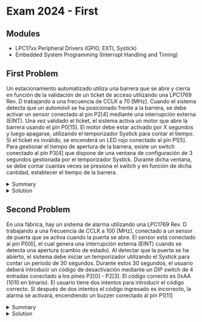 # Exam 2024 - First

## Modules

- LPC17xx Peripheral Drivers (GPIO, EXTI, Systick)
- Embedded System Programming (Interrupt Handling and Timing)

## First Problem

Un estacionamiento automatizado utiliza una barrera que se abre y cierra en función de la validación de un ticket de acceso utilizando una LPC1769 Rev. D trabajando a una frecuencia de CCLK a 70 [MHz]. Cuando el sistema detecta que un automóvil se ha posicionado frente a la barrera, se debe activar un sensor conectado al pin P2[4] mediante una interrupción externa (EINT). Una vez validado el ticket, el sistema activa un motor que abre la barrera usando el pin P0[15]. El motor  debe  estar  activado  por  X  segundos  y  luego  apagarse,  utilizando  el temporizador Systick para contar el tiempo. Si el ticket es inválido, se encenderá un LED rojo conectado al pin P1[5]. Para gestionar el tiempo de apertura de la barrera, existe un switch conectado al pin P3[4] que dispone de una ventana de configuración de 3 segundos gestionada por el temporizador Systick. Durante dicha ventana, se debe contar cuantas veces se presiona el switch y en función de dicha cantidad, establecer el tiempo de la barrera.

<details><summary>Summary</summary>

Design a system to control the barrier of an automated parking lot using the LPC1769. The requirements are:

    1. Use a sensor connected to pin P2.3 to detect when a car arrives or leaves.
        - Rising edge (car arrival): Turn on a ticket validator connected to P2.4.
            - If the ticket is valid, activate the barrier motor on P0.15 for a configurable amount of time.
            - If the ticket is invalid, turn on a red LED connected to P1.5.
        - Falling edge (car leaves): Turn off the ticket validator and LED. If the barrier was up, lower it after the configured time.
    2. The time the barrier remains open is configurable using a switch on P3.4.
        - The configuration is active for 3 seconds at startup, during which the switch is pressed multiple times to set the time.
        - Time options: 2s, 4s, 6s, or 8s.
    3. Use SysTick to handle timing.

Considering that:

    1. The microcontroller is working at a clock frequency of 70 MHz
    2. Code should be commented
    3. Calculations should be justified and written somewhere
    4. Apply engineering criteria if necessary and suitable (with its corresponding justification)

</details>

<details><summary>Solution</summary>

```c
/**
* @file e1-2024-ex1.c
* @brief Solution for the First Problem of the First 2024 Exam from Digital Electronics 3
* @author Ignacio Ledesma
* @license MIT
* @date 2024-11
*/

#include "LPC17xx.h"
#include "lpc17xx_pinsel.h"
#include "lpc17xx_gpio.h"
#include "lpc17xx_exti.h"
#include "lpc17xx_systick.h"

#define SYSTICK_TIME_MS 100
#define SYSTICK_COUNTS_FOR_1SEC 10

#define INPUT 0
#define OUTPUT 1

#define RISING_EDGE 0
#define FALLING_EDGE 1

#define CONFIG_MODE 0
#define VALIDATION_MODE 1
#define VALIDATION_RETRY_SEC 1
#define OPEN_MODE 2
#define WAITING_MODE 3

// Pin definitions
#define CONFIG_SWITCH_PIN ((uint32_t)(1 << 10)) // P2.10: Config switch
#define TICKET_VALIDATOR_OUTPUT_PIN ((uint32_t)(1 << 5)) // P2.5: Ticket validator output
#define TICKET_VALIDATOR_VCC_PIN ((uint32_t)(1 << 4)) // P2.4: Ticket validator power
#define CAR_SENSOR_PIN ((uint32_t)(1 << 3)) // P2.3: Car sensor
#define INVALID_TICKET_LED_PIN ((uint32_t)(1 << 5)) // P1.5: Invalid ticket LED
#define BARRIER_MOTOR_PIN ((uint32_t)(1 << 15)) // P0.15: Barrier motor

uint16_t const SECOND = SYSTICK_COUNTS_FOR_1SEC;
uint32_t systick_counter = 3 * SECOND; // Initial configuration time: 3 seconds
uint8_t gate_timer_config = 0; // Configured barrier open time
uint8_t system_mode = CONFIG_MODE; // Initial system mode

// Function prototypes
void config_pins(void);
void config_exti(void);
void config_systick(void);
void EINT0_IRQHandler(void);
void try_validation(void);
void SysTick_Handler(void);
void EINT3_IRQHandler(void);

int main(void) {
    SystemInit();
    config_pins();
    config_exti();
    config_systick();

    while (1) {
        __WFI(); // Wait for interrupt
    }

    return 0;
}

void config_pins(void) {
    PINSEL_CFG_Type pin;

    // Config switch (P2.10)
    pin.Portnum = PINSEL_PORT_2;
    pin.Pinnum = PINSEL_PIN_10;
    pin.Funcnum = PINSEL_FUNC_1; // EXTI
    pin.Pinmode = PINSEL_PINMODE_PULLDOWN;
    pin.OpenDrain = PINSEL_PINMODE_NORMAL;
    PINSEL_ConfigPin(&pin);

    // Ticket validator pins (P2.4, P2.5)
    pin.Funcnum = PINSEL_FUNC_0; // GPIO
    pin.Pinnum = PINSEL_PIN_5;
    PINSEL_ConfigPin(&pin);
    pin.Pinnum = PINSEL_PIN_4;
    PINSEL_ConfigPin(&pin);

    // Car sensor pin (P2.3)
    pin.Pinnum = PINSEL_PIN_3;
    PINSEL_ConfigPin(&pin);

    // Invalid ticket LED (P1.5)
    pin.Portnum = PINSEL_PORT_1;
    pin.Pinnum = PINSEL_PIN_5;
    PINSEL_ConfigPin(&pin);

    // Barrier motor (P0.15)
    pin.Portnum = PINSEL_PORT_0;
    pin.Pinnum = PINSEL_PIN_15;
    PINSEL_ConfigPin(&pin);

    // Set pin directions
    GPIO_SetDir(PINSEL_PORT_2, TICKET_VALIDATOR_OUTPUT_PIN | CAR_SENSOR_PIN, INPUT);
    GPIO_SetDir(PINSEL_PORT_2, TICKET_VALIDATOR_VCC_PIN, OUTPUT);
    GPIO_SetDir(PINSEL_PORT_1, INVALID_TICKET_LED_PIN, OUTPUT);
    GPIO_SetDir(PINSEL_PORT_0, BARRIER_MOTOR_PIN, OUTPUT);

    // Enable GPIO interrupts for car sensor (P2.3)
    GPIO_IntCmd(PINSEL_PORT_2, CAR_SENSOR_PIN, FALLING_EDGE);
    GPIO_IntCmd(PINSEL_PORT_2, CAR_SENSOR_PIN, RISING_EDGE);

    NVIC_SetPriority(EINT3_IRQn, 0);
    NVIC_DisableIRQ(EINT3_IRQn); // Disable car sensor interrupts until configuration is done
}

void config_exti(void) {
    EXTI_InitTypeDef exti;

    exti.EXTI_Line = EXTI_EINT0; // Config switch (P2.10)
    exti.EXTI_Mode = EXTI_MODE_EDGE_SENSITIVE;
    exti.EXTI_polarity = EXTI_POLARITY_HIGH_ACTIVE_OR_RISING_EDGE;

    EXTI_Config(&exti);

    NVIC_SetPriority(EINT0_IRQn, 1);
    NVIC_EnableIRQ(EINT0_IRQn); // Enable for initial configuration
    EXTI_Init();
}

void config_systick(void) {
    SYSTICK_InternalInit(SYSTICK_TIME_MS);
    SYSTICK_IntCmd(ENABLE);
    SYSTICK_Cmd(ENABLE);
}

// Interrupt handler for config switch (P2.10)
void EINT0_IRQHandler(void) {
    gate_timer_config++;
    if (gate_timer_config == 4) {
        gate_timer_config = 0;
    }
    EXTI_ClearEXTIFlag(EXTI_EINT0);
}

// Try validating the ticket
void try_validation(void) {
    if (GPIO_ReadValue(PINSEL_PORT_2) & TICKET_VALIDATOR_OUTPUT_PIN) {
        system_mode = OPEN_MODE;
        switch (gate_timer_config) {
            case 0: systick_counter = 2 * SECOND; break;
            case 1: systick_counter = 4 * SECOND; break;
            case 2: systick_counter = 6 * SECOND; break;
            case 3: systick_counter = 8 * SECOND; break;
        }
        GPIO_SetValue(PINSEL_PORT_0, BARRIER_MOTOR_PIN); // Open the barrier
        GPIO_ClearValue(PINSEL_PORT_1, INVALID_TICKET_LED_PIN); // Turn off the LED
    } else {
        GPIO_SetValue(PINSEL_PORT_1, INVALID_TICKET_LED_PIN); // Turn on the LED
    }
}

// SysTick interrupt handler
void SysTick_Handler(void) {
    systick_counter--;
    if (systick_counter == 0) {
        switch (system_mode) {
            case CONFIG_MODE:
                NVIC_DisableIRQ(EINT0_IRQn);
                NVIC_EnableIRQ(EINT3_IRQn);
                SYSTICK_IntCmd(DISABLE);
                system_mode = WAITING_MODE;
                break;
            case VALIDATION_MODE:
                try_validation();
                systick_counter = VALIDATION_RETRY_SEC * SECOND;
                break;
            case OPEN_MODE:
                GPIO_ClearValue(PINSEL_PORT_0, BARRIER_MOTOR_PIN); // Close the barrier
                SYSTICK_IntCmd(DISABLE);
                break;
        }
    }
    SYSTICK_ClearCounterFlag();
}

// Car sensor interrupt handler (P2.3)
void EINT3_IRQHandler(void) {
    if (GPIO_GetIntStatus(PINSEL_PORT_2, CAR_SENSOR_PIN, RISING_EDGE)) {
        GPIO_SetValue(PINSEL_PORT_2, TICKET_VALIDATOR_VCC_PIN); // Activate ticket validator
        system_mode = VALIDATION_MODE;
        systick_counter = VALIDATION_RETRY_SEC * SECOND;
        SYSTICK_IntCmd(ENABLE);
    }
    if (GPIO_GetIntStatus(PINSEL_PORT_2, CAR_SENSOR_PIN, FALLING_EDGE)) {
        if (system_mode == OPEN_MODE) {
            SYSTICK_IntCmd(ENABLE);
        }
        GPIO_ClearValue(PINSEL_PORT_2, TICKET_VALIDATOR_VCC_PIN); // Deactivate ticket validator
        GPIO_ClearValue(PINSEL_PORT_1, INVALID_TICKET_LED_PIN); // Turn off the LED
        system_mode = WAITING_MODE;
    }
    GPIO_ClearInt(PINSEL_PORT_2, CAR_SENSOR_PIN);
    EXTI_ClearEXTIFlag(EXTI_EINT3);
}
```
</details>

## Second Problem

En  una  fábrica,  hay  un  sistema  de  alarma  utilizando  una  LPC1769  Rev. D trabajando a una frecuencia de CCLK a 100 [MHz], conectado a un sensor de puerta que se activa cuando la puerta se abre. El sensor está conectado al pin P0[6], el cual genera una interrupción externa (EINT) cuando se detecta una apertura (cambio de estado). Al detectar que la puerta se ha abierto, el sistema debe iniciar un temporizador utilizando el Systick para contar un período de 30 segundos. Durante estos 30 segundos, el usuario deberá introducir un código de desactivación mediante un DIP switch de 4 entradas conectado a los pines P2[0] - P2[3]. El código correcto es 0xAA (1010 en binario). El usuario tiene dos intentos para introducir el código correcto. Si después de dos intentos el código ingresado es  incorrecto,  la  alarma  se  activará,  encendiendo  un  buzzer conectado al pin P1[11]

<details><summary>Summary</summary>

Design an alarm system for a factory using the LPC1769. The system must:

    1. Monitor a door sensor connected to P2.10 (EINT0).
       - Detects when the door is opened using a rising edge.
    2. Start a 30-second countdown using SysTick when the door opens.
    3. Allow the user to input a 4-bit deactivation code using DIP switches connected to P2.0–P2.3.
       - The correct code is 0xAA (binary: 1010).
       - The user presses a button on P2.4 (GPIO Interruption) to confirm the input.
       - The user has 2 attempts to input the correct code.
    4. If the code is incorrect after 2 attempts or the timer runs out, trigger an alarm by activating a buzzer connected to P1.11.

Considering that:

    1. The microcontroller is working at a clock frequency of 100 MHz
    2. Code should be commented
    3. Calculations should be justified and written somewhere
    4. Apply engineering criteria if necessary and suitable (with its corresponding justification)

</details>

<details><summary>Solution</summary>

```c
/**
* @file e1-2024-ex2.c
* @brief Solution for the Second Problem of the First 2024 Exam from Digital Electronics 3
* @author Ignacio Ledesma
* @license MIT
* @date 2024-11
*/

#include "LPC17xx.h"
#include "lpc17xx_pinsel.h"
#include "lpc17xx_gpio.h"
#include "lpc17xx_exti.h"
#include "lpc17xx_systick.h"

#define RISING_EDGE 0

#define INPUT 0
#define OUTPUT 1

#define SYSTICK_TIME_MS 100
#define SYSTICK_COUNTS_FOR_1SEC 10
#define ALARM_TIME_S 30
#define INCORRECT_PW_TRIES 2

#define PASSWORD 0xAA

// Pin definitions
#define DOOR_PIN ((uint32_t)(1 << 10)) // P2.10: Door sensor
#define PORT2_BIT_DIG0 0
#define PW_DIG0 ((uint32_t)(1 << 0)) // P2.0: First digit of the password
#define PW_DIG1 ((uint32_t)(1 << 1)) // P2.1: Second digit of the password
#define PW_DIG2 ((uint32_t)(1 << 2)) // P2.2: Third digit of the password
#define PW_DIG3 ((uint32_t)(1 << 3)) // P2.3: Fourth digit of the password
#define PW_BTN ((uint32_t)(1 << 4)) // P2.4: Button to confirm password
#define BUZZER_PIN ((uint32_t)(1 << 11)) // P1.11: Buzzer

uint8_t const SECOND = SYSTICK_COUNTS_FOR_1SEC; 
uint16_t systick_counter = ALARM_TIME_S * SECOND; 
uint8_t tries = INCORRECT_PW_TRIES; 

// Function prototypes
void config_pins(void);
void config_exti(void);
void config_systick(void);
void EINT0_IRQHandler(void);
void SYSTICK_IRQHandler(void);
void EINT3_IRQHandler(void);

int main(void) {
    SystemInit();
    config_pins();
    config_exti();
    config_systick();

    while (1) {
        __WFI(); // Wait for interrupt
    }
}

void config_pins(void) {
    PINSEL_CFG_Type pin;

    // Door sensor (P2.10)
    pin.Portnum = PINSEL_PORT_2;
    pin.Pinnum = PINSEL_PIN_10;
    pin.Funcnum = PINSEL_FUNC_1; // EXTI
    pin.Pinmode = PINSEL_PINMODE_PULLDOWN;
    pin.OpenDrain = PINSEL_PINMODE_NORMAL;
    PINSEL_ConfigPin(&pin); 

    // Password input pins (P2.0–P2.3) and password confirm button (P2.4)
    pin.Funcnum = PINSEL_FUNC_0; // GPIO
    for (uint32_t i = PINSEL_PIN_0; i <= PINSEL_PIN_4; i++) {
        pin.Pinnum = i;
        PINSEL_ConfigPin(&pin);
    }

    // Buzzer (P1.11)
    pin.Portnum = PINSEL_PORT_1;
    pin.Pinmode = PINSEL_PINMODE_PULLUP; // Negative logic with PNP transistor
    PINSEL_ConfigPin(&pin);

    // Set pin directions
    GPIO_SetDir(PINSEL_PORT_2, PW_DIG0 | PW_DIG1 | PW_DIG2 | PW_DIG3 | PW_BTN, INPUT);
    GPIO_SetDir(PINSEL_PORT_1, BUZZER_PIN, OUTPUT);

    // Enable GPIO interrupt for password button (P2.4)
    GPIO_IntCmd(PINSEL_PORT_2, PW_BTN, RISING_EDGE);
    NVIC_DisableIRQ(EINT3_IRQn); // Initially disable password button interrupt
    NVIC_SetPriority(EINT3_IRQn, 0);
}

void config_exti(void) {
    EXTI_InitTypeDef exti;

    // Door sensor (P2.10)
    exti.EXTI_Line = EXTI_EINT0;
    exti.EXTI_Mode = EXTI_MODE_EDGE_SENSITIVE;
    exti.EXTI_polarity = EXTI_POLARITY_HIGH_ACTIVE_OR_RISING_EDGE; // Rising edge

    EXTI_Config(&exti);

    NVIC_SetPriority(EINT0_IRQn, 2);
    NVIC_EnableIRQ(EINT0_IRQn); // Enable door sensor interrupt
    EXTI_Init();
}

void config_systick(void) {
    SYSTICK_InternalInit(SYSTICK_TIME_MS);
    SYSTICK_Cmd(ENABLE);
    SYSTICK_IntCmd(DISABLE); // Disabled initially
}

// Door sensor interrupt handler (P2.10)
void EINT0_IRQHandler(void) {
    tries = INCORRECT_PW_TRIES; // Reset password attempts
    systick_counter = ALARM_TIME_S * SECOND; // Start alarm countdown
    NVIC_DisableIRQ(EINT0_IRQn); // Disable door sensor interrupt
    NVIC_EnableIRQ(EINT3_IRQn); // Enable password button interrupt
    SYSTICK_IntCmd(ENABLE); // Enable SysTick
    EXTI_ClearEXTIFlag(EXTI_EINT0);
}

// SysTick interrupt handler
void SYSTICK_IRQHandler(void) {
    systick_counter--;
    if (systick_counter == 0) {
        GPIO_ClearValue(PINSEL_PORT_1, BUZZER_PIN); // Trigger alarm (0=active)
        SYSTICK_IntCmd(DISABLE); // Stop countdown
    }
    SYSTICK_ClearCounterFlag();
}

// Password button interrupt handler (P2.4)
void EINT3_IRQHandler(void) {
    tries--; // Decrease remaining attempts
    uint8_t input_password = (GPIO_ReadValue(PINSEL_PORT_2) & (PW_DIG0 | PW_DIG1 | PW_DIG2 | PW_DIG3)) >> PORT2_BIT_DIG0;

    if (input_password == PASSWORD) {
        GPIO_SetValue(PINSEL_PORT_1, BUZZER_PIN); // Deactivate alarm (1=inactive)
        NVIC_EnableIRQ(EINT0_IRQn); // Re-enable door sensor interrupt
        NVIC_DisableIRQ(EINT3_IRQn); // Disable password button interrupt
        SYSTICK_IntCmd(DISABLE); // Stop countdown
    } else if (tries == 0) {
        GPIO_ClearValue(PINSEL_PORT_1, BUZZER_PIN); // Trigger alarm (0=active)
        SYSTICK_IntCmd(DISABLE);
        tries = 1; // Prevent overflow and allow alarm deactivation
    }

    GPIO_ClearInt(PINSEL_PORT_2, PW_BTN);
    EXTI_ClearEXTIFlag(EXTI_EINT3);
}
```
</details>
